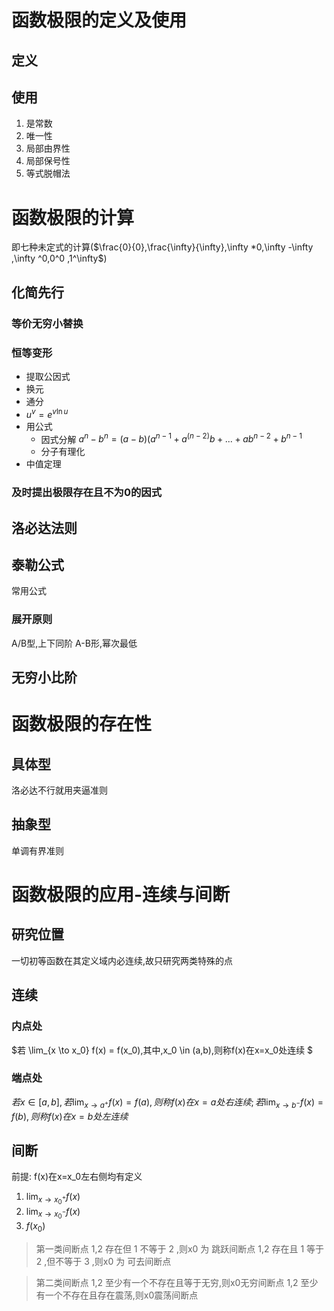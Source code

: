 # **函数**极限的定义及使用

## 定义
## 使用
1. 是常数
2. 唯一性
3. 局部由界性
4. 局部保号性
5. 等式脱帽法
# **函数**极限的计算
即七种未定式的计算($\frac{0}{0},\frac{\infty}{\infty},\infty *0,\infty -\infty ,\infty ^0,0^0 ,1^\infty$)

## 化简先行

### 等价无穷小替换
### 恒等变形
- 提取公因式
- 换元
- 通分
- $u^v =e^{v\ln u}$ 
- 用公式
  - 因式分解 $a^n-b^n=(a-b)(a^{n-1}+a^{(n-2)}b+...+ab^{n-2}+b^{n-1}$ 
  - 分子有理化
- 中值定理
### 及时提出极限存在且不为0的因式


## 洛必达法则
## 泰勒公式
常用公式
### 展开原则
A/B型,上下同阶
A-B形,幂次最低

## 无穷小比阶


# **函数**极限的存在性
## 具体型
洛必达不行就用夹逼准则
## 抽象型
单调有界准则

# **函数**极限的应用-连续与间断
## 研究位置
一切初等函数在其定义域内必连续,故只研究两类特殊的点

## 连续
### 内点处
$若 \lim_{x \to x_0} f(x) = f(x_0),其中,x_0 \in (a,b),则称f(x)在x=x_0处连续 $

### 端点处
$若x \in [a,b],若 \lim_{x \to a^+} f(x)=f(a),则称f(x)在x=a处右连续;若 \lim_{x \to b^-} f(x)=f(b),则称f(x)在x=b处左连续$ 
## 间断
前提: f(x)在x=x_0左右侧均有定义
1. $\lim_{x \to x_0^+}f(x)$
2. $\lim_{x \to x_0^-}f(x)$
3. $f(x_0)$ 

> 第一类间断点
1,2 存在但 1 不等于 2 ,则x0 为 跳跃间断点
1,2 存在且 1 等于 2 ,但不等于 3 ,则x0 为 可去间断点

> 第二类间断点
1,2 至少有一个不存在且等于无穷,则x0无穷间断点
1,2 至少有一个不存在且存在震荡,则x0震荡间断点